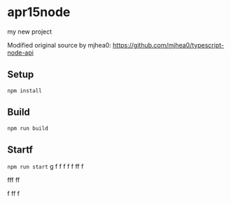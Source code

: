 # apr15node

my new project

Modified original source by mjhea0: https://github.com/mjhea0/typescript-node-api

## Setup

`npm install`

## Build



`npm run build`

## Startf

`npm run start`
g
f
f
f
f
f
ff
f


fff
ff





f
ff
f
